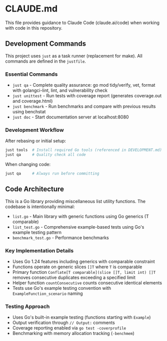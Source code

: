# CLAUDE.md

This file provides guidance to Claude Code (claude.ai/code) when working with code in this repository.

## Development Commands

This project uses `just` as a task runner (replacement for make). All commands are defined in the `justfile`.

### Essential Commands
- `just qa` - Complete quality assurance: go mod tidy/verify, vet, format with golangci-lint, lint, and vulnerability check
- `just unittest` - Run tests with coverage report (generates coverage.out and coverage.html)  
- `just benchmark` - Run benchmarks and compare with previous results using benchstat
- `just doc` - Start documentation server at localhost:8080

### Development Workflow
After rebasing or initial setup:
```bash
just tools  # Install required Go tools (referenced in DEVELOPMENT.md)
just qa     # Quality check all code
```

When changing code:
```bash
just qa     # Always run before committing
```

## Code Architecture

This is a Go library providing miscellaneous list utility functions. The codebase is intentionally minimal:

- `list.go` - Main library with generic functions using Go generics (T comparable)
- `list_test.go` - Comprehensive example-based tests using Go's example testing pattern
- `benchmark_test.go` - Performance benchmarks

### Key Implementation Details
- Uses Go 1.24 features including generics with comparable constraint
- Functions operate on generic slices `[]T` where `T` is comparable
- Primary function `Conflate[T comparable](slice []T, limit int) []T` removes consecutive duplicates exceeding a specified limit
- Helper function `countConsecutive` counts consecutive identical elements
- Tests use Go's example testing convention with `ExampleFunction_scenario` naming

### Testing Approach
- Uses Go's built-in example testing (functions starting with `Example`)
- Output verification through `// Output:` comments
- Coverage reporting enabled via `go test -coverprofile`
- Benchmarking with memory allocation tracking (`-benchmem`)